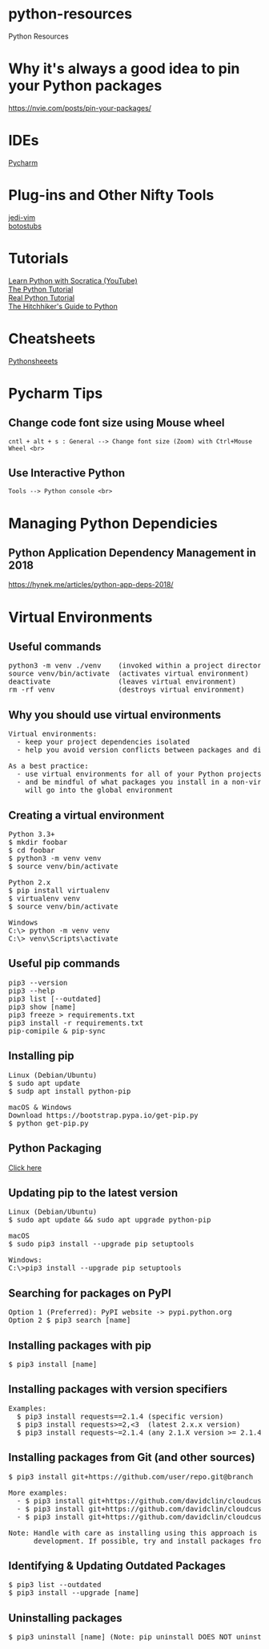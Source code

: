 # python-resources
Python Resources

# Why it's always a good idea to pin your Python packages
https://nvie.com/posts/pin-your-packages/

# IDEs
[Pycharm](https://www.jetbrains.com/pycharm/)

# Plug-ins and Other Nifty Tools
[jedi-vim](https://github.com/davidclin/jedi-vim)
<br>
[botostubs](https://github.com/davidclin/botostubs)

# Tutorials
[Learn Python with Socratica (YouTube)](https://www.youtube.com/watch?v=bY6m6_IIN94&list=PLi01XoE8jYohWFPpC17Z-wWhPOSuh8Er-) 
<br>
[The Python Tutorial](https://docs.python.org/3.7/tutorial/index.html) 
<br>
[Real Python Tutorial](https://realpython.com/)
<br>
[The Hitchhiker's Guide to Python](https://docs.python-guide.org/)

# Cheatsheets
[Pythonsheeets](https://www.pythonsheets.com/)

# Pycharm Tips
## Change code font size using Mouse wheel
    cntl + alt + s : General --> Change font size (Zoom) with Ctrl+Mouse Wheel <br>
## Use Interactive Python
    Tools --> Python console <br>
    
# Managing Python Dependicies


## Python Application Dependency Management in 2018
https://hynek.me/articles/python-app-deps-2018/


# Virtual Environments

## Useful commands
<pre>
python3 -m venv ./venv    (invoked within a project directory)
source venv/bin/activate  (activates virtual environment)
deactivate                (leaves virtual environment)
rm -rf venv               (destroys virtual environment)
</pre>

## Why you should use virtual environments
<pre>
Virtual environments:
  - keep your project dependencies isolated
  - help you avoid version conflicts between packages and different version of the Python runtime

As a best practice:
  - use virtual environments for all of your Python projects in order to store their dependencies
  - and be mindful of what packages you install in a non-virtual environment as such package installs
    will go into the global environment
</pre>

## Creating a virtual environment
<pre>
Python 3.3+
$ mkdir foobar
$ cd foobar
$ python3 -m venv venv
$ source venv/bin/activate

Python 2.x
$ pip install virtualenv
$ virtualenv venv
$ source venv/bin/activate

Windows
C:\> python -m venv venv
C:\> venv\Scripts\activate
</pre>


## Useful pip commands
<pre>
pip3 --version
pip3 --help
pip3 list [--outdated]
pip3 show [name]
pip3 freeze > requirements.txt
pip3 install -r requirements.txt
pip-comipile & pip-sync
</pre>


## Installing pip
<pre>
Linux (Debian/Ubuntu)
$ sudo apt update
$ sudp apt install python-pip

macOS & Windows
Download https://bootstrap.pypa.io/get-pip.py
$ python get-pip.py
</pre>

## Python Packaging
[Click here](packaging.python.org/installing)

## Updating pip to the latest version
<pre>
Linux (Debian/Ubuntu)
$ sudo apt update && sudo apt upgrade python-pip

macOS
$ sudo pip3 install --upgrade pip setuptools

Windows:
C:\>pip3 install --upgrade pip setuptools
</pre>


## Searching for packages on PyPI
<pre>
Option 1 (Preferred): PyPI website -> pypi.python.org
Option 2 $ pip3 search [name] 
</pre>


## Installing packages with pip
<pre>
$ pip3 install [name]
</pre>

## Installing packages with version specifiers
<pre>
Examples:
  $ pip3 install requests==2.1.4 (specific version)
  $ pip3 install requests>=2,<3  (latest 2.x.x version)
  $ pip3 install requests~=2.1.4 (any 2.1.X version >= 2.1.4)
</pre>

## Installing packages from Git (and other sources)
<pre>
$ pip3 install git+https://github.com/user/repo.git@branch

More examples:
  - $ pip3 install git+https://github.com/davidclin/cloudcustodian-policies.git@master   (install from branch)
  - $ pip3 install git+https://github.com/davidclin/cloudcustodian-policies.git@3adef5ca (install from hash)
  - $ pip3 install git+https://github.com/davidclin/cloudcustodian-policies.git@v1.10.2  (install from tag/release)

Note: Handle with care as installing using this approach is typically for accessing the "cutting edge" packages that may still be in   
      development. If possible, try and install packages from PyPI. 
</pre>

## Identifying & Updating Outdated Packages
<pre>
$ pip3 list --outdated
$ pip3 install --upgrade [name]
</pre>


## Uninstalling packages
<pre>
$ pip3 uninstall [name] (Note: pip uninstall DOES NOT uninstall secondary dependencies)
</pre>

